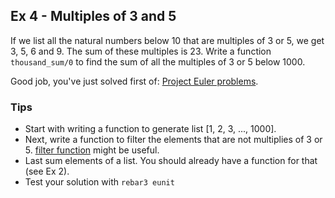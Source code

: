## Ex 4 - Multiples of 3 and 5

If we list all the natural numbers below 10 that are multiples of 3 or 5, we get 3, 5, 6 and 9. The sum of these multiples is 23. Write a function `thousand_sum/0` to find the sum of all the multiples of 3 or 5 below 1000.

Good job, you've just solved first of: [Project Euler problems](https://projecteuler.net/problem=1).

### Tips

- Start with writing a function to generate list [1, 2, 3, ..., 1000]. 
- Next, write a function to filter the elements that are not multiplies of 3 or 5. [filter function](http://erlang.org/doc/man/lists.html#filter-2) might be useful.
- Last sum elements of a list. You should already have a function for that (see Ex 2).
- Test your solution with `rebar3 eunit`
